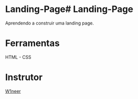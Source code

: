 # Landing-Page# Landing-Page
 Aprendendo a construir uma landing page.

# Ferramentas

HTML - CSS

 # Instrutor

 <a href="https://github.com/w1neer">W1neer</a>


